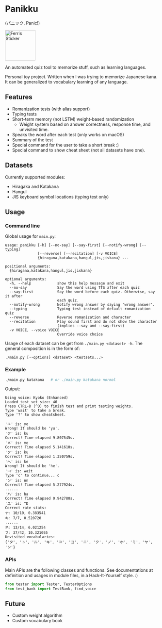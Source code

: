 # Panikku

(パニック, Panic!)

<img alt="Ferris Sticker" src="https://doc.rust-lang.org/stable/book/img/ferris/does_not_compile.svg" width="100">

An automated quiz tool to memorize stuff, such as learning languages.

Personal toy project. Written when I was trying to memorize Japanese kana. It can be generalized to vocabulary learning of any language.

## Features

- Romanization tests (with alias support)
- Typing tests
- Short-term memory (not LSTM) weight-based randomization
  - Weight system based on answer correctness, response time, and unvisited time.
- Speaks the word after each test (only works on macOS)
- Summary of the test
- Special command for the user to take a short break :)
- Special command to show cheat sheet (not all datasets have one).

## Datasets

Currently supported modules:

- Hiragaka and Katakana
- Hangul
- JIS keyboard symbol locations (typing test only)

## Usage

### Command line

Global usage for `main.py`:

```text
usage: panikku [-h] [--no-say] [--say-first] [--notify-wrong] [--typing]
               [--reverse] [--recitation] [-v VOICE]
               {hiragana,katakana,hangul,jis,jiskana} ...

positional arguments:
  {hiragana,katakana,hangul,jis,jiskana}

optional arguments:
  -h, --help            show this help message and exit
  --no-say              Say the word using TTS after each quiz
  --say-first           Say the word before each quiz. Otherwise, say it after
                        each quiz.
  --notify-wrong        Notify wrong answer by saying 'wrong answer'.
  --typing              Typing test instead of default romanization quiz
  --reverse             Reverse romanization and character
  --recitation          Play sound first and do not show the character
                        (implies --say and --say-first)
  -v VOICE, --voice VOICE
                        Override voice choice
```

Usage of each dataset can be get from `./main.py <dataset> -h`. The general
composition is in the form of:

```text
./main.py [--options] <dataset> <testsets...>
```

### Example

```bash
./main.py katakana   # or ./main.py katakana normal
```

Output:

```text
Using voice: Kyoko (Enhanced)
Loaded test set size: 46
Press CTRL-D (^D) to finish test and print testing weights.
Type 'wait' to take a break.
Type '?' to show cheatsheet.

'ユ' is: yo
Wrong! It should be 'yu'.
'ク' is: ku
Correct! Time elapsed 9.807545s.
'メ' is: me
Correct! Time elapsed 5.141610s.
'ク' is: ku
Correct! Time elapsed 1.350759s.
'ヘ' is: ke
Wrong! It should be 'he'.
'ロ' is: wait
Type 'c' to continue... c
'ン' is: nn
Correct! Time elapsed 5.277924s.
......
'ハ' is: ha
Correct! Time elapsed 0.942780s.
'ユ' is: ^D
Correct rate stats:
ナ: 10/10, 0.383541
キ: 7/7, 0.520720
......
ネ: 13/14, 6.021254
フ: 37/42, 10.321055
Unvisited vocabularies:
{'タ', 'ト', 'ル', 'キ', 'ユ', 'コ', 'ニ', 'ク', 'ノ', 'ホ', 'ミ', 'ヤ', 'ン'}
```

### APIs

Main APIs are the following classes and functions. See documentations at
definition and usages in module files, in a Hack-It-Yourself style. :)

```python
from tester import Tester, TesterOptions
from test_bank import TestBank, find_voice
```

## Future

- Custom weight algorithm
- Custom vocabulary book
